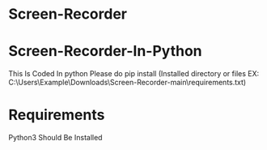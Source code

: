 # Screen-Recorder
# Screen-Recorder-In-Python
This Is Coded In python
Please do pip install (Installed directory or files EX: C:\Users\Example\Downloads\Screen-Recorder-main\requirements.txt)
# Requirements
Python3 Should Be Installed

